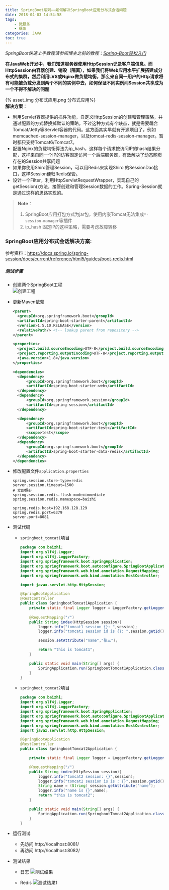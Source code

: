 ```yaml
---
title: SpringBoot系列——如何解决SpringBoot应用分布式会话问题
date: 2018-04-03 14:54:58
tags: 
	- 微服务
	- 框架
categories: JAVA
toc: true
---
```


*SpringBoot快速上手教程请参阅博主之前的教程：[Spring-Boot轻松入门](http://www.gaozhy.cn/blog/2018/01/07/Spring-Boot%E8%BD%BB%E6%9D%BE%E5%85%A5%E9%97%A8/)*

**在JavaWeb开发中，我们知道服务器使用HttpSession记录客户端信息。而HttpSession由容器创建、销毁（隔离），如果我们将Web应用水平扩展搭建成分布式的集群，然后利用LVS或Nginx做负载均衡，那么来自同一用户的Http请求将有可能被负载分发到两个不同的实例中去，如何保证不同实例间Session共享成为一个不得不解决的问题**

{% asset_img  分布式应用.png 分布式应用%}   
**解决方案**：
<!-- more -->
- 利用Servlet容器提供的插件功能，自定义HttpSession的创建和管理策略，并通过配置的方式替换掉默认的策略。不过这种方式有个缺点，就是需要耦合Tomcat/Jetty等Servlet容器的代码。这方面其实早就有开源项目了，例如memcached-session-manager，以及tomcat-redis-session-manager。暂时都只支持Tomcat6/Tomcat7。
- 配置Nginx的负载均衡算法为ip_hash，这样每个请求按访问IP的hash结果分配，这样来自同一个IP的访客固定访问一个后端服务器，有效解决了动态网页存在的Session共享问题
- 如果你使用Shiro管理Session，可以用Redis来实现Shiro 的SessionDao接口，这样Session便归Redis保管。
- 设计一个Filter，利用HttpServletRequestWrapper，实现自己的 getSession()方法，接管创建和管理Session数据的工作。Spring-Session就是通过这样的思路实现的。 

> **Note**：
> 1. SpringBoot应用打包方式为jar包，使用内嵌Tomcat无法集成`*-session-manager`等插件
> 2. ip_hash 固定IP的这种策略，需要考虑故障转移

### SpringBoot应用分布式会话解决方案:
参考资料：https://docs.spring.io/spring-session/docs/current/reference/html5/guides/boot-redis.html

##### 测试步骤
- 创建两个SpringBoot工程  
![创建工程](创建工程.png) 

- 更新Maven依赖
  ``` xml
  <parent>
  	<groupId>org.springframework.boot</groupId>
  	<artifactId>spring-boot-starter-parent</artifactId>
  	<version>1.5.10.RELEASE</version>
  	<relativePath/> <!-- lookup parent from repository -->
  </parent>

  <properties>
  	<project.build.sourceEncoding>UTF-8</project.build.sourceEncoding>
  	<project.reporting.outputEncoding>UTF-8</project.reporting.outputEncoding>
  	<java.version>1.8</java.version>
  </properties>

  <dependencies>
  	<dependency>
  		<groupId>org.springframework.boot</groupId>
  		<artifactId>spring-boot-starter-web</artifactId>
  	</dependency>
  	<dependency>
  		<groupId>org.springframework.session</groupId>
  		<artifactId>spring-session</artifactId>
  	</dependency>

  	<dependency>
  		<groupId>org.springframework.boot</groupId>
  		<artifactId>spring-boot-starter-test</artifactId>
  		<scope>test</scope>
  	</dependency>
  	<dependency>
  		<groupId>org.springframework.boot</groupId>
  		<artifactId>spring-boot-starter-data-redis</artifactId>
  	</dependency>
  </dependencies>
  ```
- 修改配置文件`application.properties`
  ```
  spring.session.store-type=redis
  server.session.timeout=1500
  # 立即保存
  spring.session.redis.flush-mode=immediate
  spring.session.redis.namespace=baizhi

  spring.redis.host=192.168.128.129
  spring.redis.port=6379
  server.port=8081
  ```
- 测试代码
  - `springboot_tomcat1`项目
    ``` java
    package com.baizhi;
    import org.slf4j.Logger;
    import org.slf4j.LoggerFactory;
    import org.springframework.boot.SpringApplication;
    import org.springframework.boot.autoconfigure.SpringBootApplication;
    import org.springframework.web.bind.annotation.RequestMapping;
    import org.springframework.web.bind.annotation.RestController;

    import javax.servlet.http.HttpSession;

    @SpringBootApplication
    @RestController
    public class SpringbootTomcat1Application {
    	private static final Logger logger = LoggerFactory.getLogger(SpringbootTomcat1Application.class);
      
    	@RequestMapping("/")
    	public String index(HttpSession session){
    		logger.info("tomcat1 session {}: ",session);
    		logger.info("tomcat1 session id is {}: ",session.getId());

    		session.setAttribute("name","张三");

    		return "this is tomcat1";
    	}

    	public static void main(String[] args) {
    		SpringApplication.run(SpringbootTomcat1Application.class, args);
    	}
    }

    ```
  - `springboot_tomcat2`项目
    ``` java
    package com.baizhi;
    import org.slf4j.Logger;
    import org.slf4j.LoggerFactory;
    import org.springframework.boot.SpringApplication;
    import org.springframework.boot.autoconfigure.SpringBootApplication;
    import org.springframework.web.bind.annotation.RequestMapping;
    import org.springframework.web.bind.annotation.RestController;
    import javax.servlet.http.HttpSession;

    @SpringBootApplication
    @RestController
    public class SpringbootTomcat2Application {

    	private static final Logger logger = LoggerFactory.getLogger(SpringbootTomcat2Application.class);

    	@RequestMapping("/")
    	public String index(HttpSession session){
    		logger.info("tomcat2 session: {}",session);
    		logger.info("tomcat2 session is is : {}",session.getId());
            String name = (String) session.getAttribute("name");
            logger.info("name is {}",name);
            return "this is tomcat2";
    	}

    	public static void main(String[] args) {
    		SpringApplication.run(SpringbootTomcat2Application.class, args);
    	}
    }
    ```
- 运行测试
    - 先访问 http://localhost:8081/
    - 再访问 http://localhost:8082/
- 测试结果
  - 日志
  ![测试结果](测试结果.png) 
  
  - Redis
  ![测试结果1](测试结果1.png) 

  
